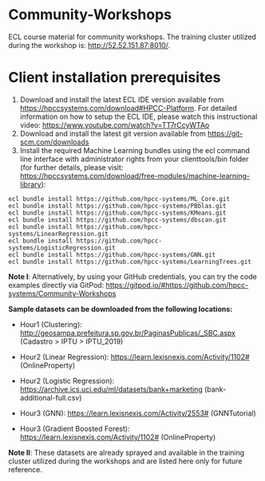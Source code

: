 # Community-Workshops
ECL course material for community workshops. The training cluster utilized during the workshop is: http://52.52.151.87:8010/.

# Client installation prerequisites
1. Download and install the latest ECL IDE version available from https://hpccsystems.com/download#HPCC-Platform. For detailed information on how to setup the ECL IDE, please watch this instructional video: https://www.youtube.com/watch?v=TT7rCcyWTAo
2. Download and install the latest git version available from https://git-scm.com/downloads
3. Install the required Machine Learning bundles using the ecl command line interface with administrator rights from your clienttools/bin folder (for further details, please visit: https://hpccsystems.com/download/free-modules/machine-learning-library):

```
ecl bundle install https://github.com/hpcc-systems/ML_Core.git
ecl bundle install https://github.com/hpcc-systems/PBblas.git
ecl bundle install https://github.com/hpcc-systems/KMeans.git
ecl bundle install https://github.com/hpcc-systems/dbscan.git
ecl bundle install https://github.com/hpcc-systems/LinearRegression.git
ecl bundle install https://github.com/hpcc-systems/LogisticRegression.git
ecl bundle install https://github.com/hpcc-systems/GNN.git
ecl bundle install https://github.com/hpcc-systems/LearningTrees.git
```
**Note I**:  Alternatively, by using your GitHub credentials, you can try the code examples directly via GitPod: https://gitpod.io/#https://github.com/hpcc-systems/Community-Workshops

**Sample datasets can be downloaded from the following locations:**

- Hour1 (Clustering): http://geosampa.prefeitura.sp.gov.br/PaginasPublicas/_SBC.aspx (Cadastro > IPTU > IPTU_2019)

- Hour2 (Linear Regression): https://learn.lexisnexis.com/Activity/1102# (OnlineProperty) 

- Hour2 (Logistic Regression): https://archive.ics.uci.edu/ml/datasets/bank+marketing (bank-additional-full.csv) 

- Hour3 (GNN): https://learn.lexisnexis.com/Activity/2553# (GNNTutorial)

- Hour3 (Gradient Boosted Forest): https://learn.lexisnexis.com/Activity/1102# (OnlineProperty)  

**Note II**:  These datasets are already sprayed and available in the training cluster utilized during the workshops and are listed here only for future reference.
